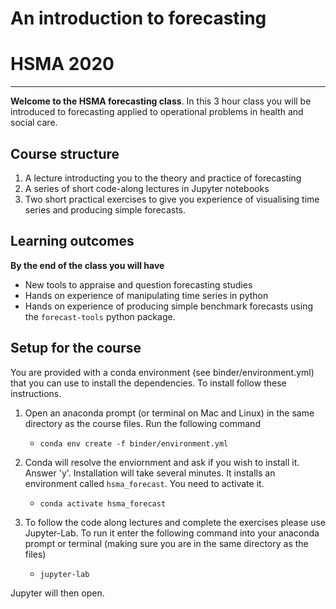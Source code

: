 # An introduction to forecasting
# HSMA 2020

-----

**Welcome to the HSMA forecasting class**.  In this 3 hour class you will be introduced to forecasting applied to operational problems in health and social care.

## Course structure

1. A lecture introducting you to the theory and practice of forecasting
2. A series of short code-along lectures in Jupyter notebooks
3. Two short practical exercises to give you experience of visualising time series and producing simple forecasts. 

## Learning outcomes

**By the end of the class you will have**

* New tools to appraise and question forecasting studies
* Hands on experience of manipulating time series in python
* Hands on experience of producing simple benchmark forecasts using the `forecast-tools` python package.

## Setup for the course

You are provided with a conda environment (see binder/environment.yml) that you can use to install the dependencies.  To install follow these instructions.

1. Open an anaconda prompt (or terminal on Mac and Linux) in the same directory as the course files.  Run the following command

   * `conda env create -f binder/environment.yml`

2. Conda will resolve the enviornment and ask if you wish to install it.  Answer 'y'. Installation will take several minutes.  It installs an environment called `hsma_forecast`.  You need to activate it.

   * `conda activate hsma_forecast`

3. To follow the code along lectures and complete the exercises please use Jupyter-Lab.  To run it enter the following command into your anaconda prompt or terminal (making sure you are in the same directory as the files)

   * `jupyter-lab`

Jupyter will then open.
